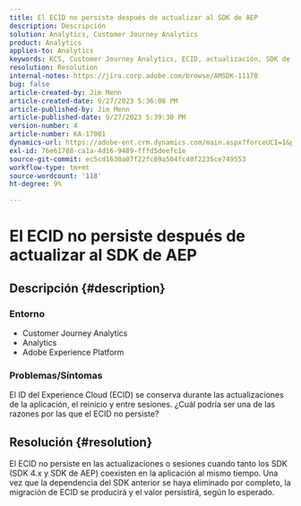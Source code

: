 ```yaml
---
title: El ECID no persiste después de actualizar al SDK de AEP
description: Descripción
solution: Analytics, Customer Journey Analytics
product: Analytics
applies-to: Analytics
keywords: KCS, Customer Journey Analytics, ECID, actualización, SDK de AEP, Adobe Experience Platform, ID de Experience Cloud
resolution: Resolution
internal-notes: https://jira.corp.adobe.com/browse/AMSDK-11170
bug: false
article-created-by: Jim Menn
article-created-date: 9/27/2023 5:36:08 PM
article-published-by: Jim Menn
article-published-date: 9/27/2023 5:39:30 PM
version-number: 4
article-number: KA-17001
dynamics-url: https://adobe-ent.crm.dynamics.com/main.aspx?forceUCI=1&pagetype=entityrecord&etn=knowledgearticle&id=e48bd550-5c5d-ee11-be6f-6045bd006268
exl-id: 76e61788-ca1a-4d16-9489-fffd5deefc1e
source-git-commit: ec5cd1630a07f22fc89a504fc40f2235ce749553
workflow-type: tm+mt
source-wordcount: '118'
ht-degree: 9%

---
```


# El ECID no persiste después de actualizar al SDK de AEP

## Descripción {#description}


### <b>Entorno</b>

- Customer Journey Analytics
- Analytics
- Adobe Experience Platform




### <b>Problemas/Síntomas</b>

El ID del Experience Cloud (ECID) se conserva durante las actualizaciones de la aplicación, el reinicio y entre sesiones. ¿Cuál podría ser una de las razones por las que el ECID no persiste?


## Resolución {#resolution}


El ECID no persiste en las actualizaciones o sesiones cuando tanto los SDK (SDK 4.x y SDK de AEP) coexisten en la aplicación al mismo tiempo. Una vez que la dependencia del SDK anterior se haya eliminado por completo, la migración de ECID se producirá y el valor persistirá, según lo esperado.
